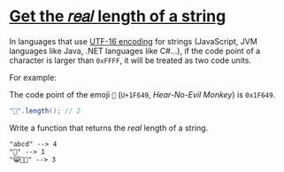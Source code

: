 # [Get the 𝑟𝑒𝑎𝑙 length of a string](https://www.codewars.com/kata/get-the-length-of-a-string "https://www.codewars.com/kata/599c4b69eb8e49effa000079")

In languages that use [UTF-16 encoding](https://en.wikipedia.org/wiki/UTF-16) for strings (JavaScript, JVM languages like Java, .NET
languages like C#...), if the code point of a character is larger than `0xFFFF`, it will be treated as two code units.

For example:

The code point of the emoji `🙉` (`U+1F649`, *Hear-No-Evil Monkey*) is `0x1F649`.

```java
"🙉".length(); // 2
```

Write a function that returns the *real* length of a string.

```
"abcd" --> 4
"🙉" --> 1
"😸🦌🚀" --> 3
```